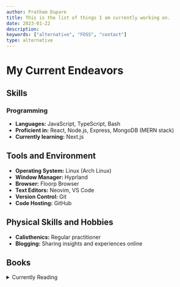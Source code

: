 ```yaml
---
author: Pratham Dupare
title: This is the list of things I am currently working on.
date: 2023-01-22
description:
keywords: ["alternative", "FOSS", "contact"]
type: alternative
---
```


# My Current Endeavors

## Skills

### Programming

- **Languages:** JavaScript, TypeScript, Bash
- **Proficient in:** React, Node.js, Express, MongoDB (MERN stack)
- **Currently learning:** Next.js

## Tools and Environment

- **Operating System:** Linux (Arch Linux)
- **Window Manager:** Hyprland
- **Browser:** Floorp Browser
- **Text Editors:** Neovim, VS Code
- **Version Control:** Git
- **Code Hosting:** GitHub

## Physical Skills and Hobbies

- **Calisthenics:** Regular practitioner
- **Blogging:** Sharing insights and experiences online

## Books

<details>
  <summary>Currently Reading</summary>

1.  **Your Next Five Moves** - Patrick Bet-David (2020)

</details>
